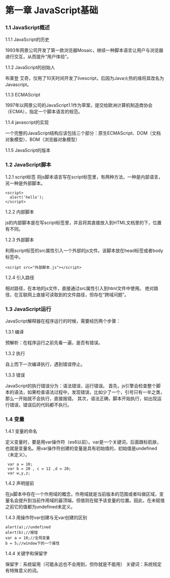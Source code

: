 # 第一章  JavaScript基础

### 1.1 JavaScript概述

1.1.1 JavaScript的历史

1993年网景公司开发了第一款浏览器Mosaic，继续一种脚本语言让用户与浏览器进行交互，从而提升“用户体验”。

1.1.2 JavaScript的创始人

布莱登 艾奇，仅用了10天时间开发了livescript，后因为Java火热的缘将其改名为Javascript。

1.1.3  ECMAScript

1997年以网景公司的JavaScript1.1作为草案，提交给欧洲计算机制造商协会（ECMA），指定一个脚本语言的规范。

1.1.4 javascript的实现

一个完整的JavaScript结构应该包括三个部分：原生ECMAScript、DOM（文档对象模型）、BOM（浏览器对象模型）

1.1.5 JavaScript的版本


### 1.2 JavaScript脚本

1.2.1 script标签
将js脚本语言写在script标签里，有两种方法，一种是内部语言，另一种是外部脚本。

    <script>
      alert('hello');
    </script>

1.2.2 内部脚本

js的内部脚本是在写script标签里，并且将其直接放入到HTML文档里的<!DOCTYPE html>下，位置有不同。

1.2.3 外部脚本

利用script标签的src属性引入一个外部的js文件。该脚本放在head标签或者body标签中。

    <script src="外部脚本.js"></script>

1.2.4 引入路径

相对路径，在本地的js文件，直接通过src属性引入到html文件中使用。
绝对路径，在互联网上直接可读取到的文件路径，但存在“跨域问题”。

### 1.3 JavaScript运行

JavaScript解释器在程序运行的时候，需要经历两个步骤：

1.3.1 编译

预解析：在程序运行之前先看一遍，是否有错误。

1.3.2 执行

自上而下一次编译执行，遇到错误停止。

1.3.3 错误

JavaScript的执行错误分为：语法错误，运行错误。
首先，js引擎会检查整个脚本的语法，如果检查语法过程中，发现错误，比如少了一个，引号只有一半之类，那么一开始就不会执行，直接报错。
其次，语法正确，脚本开始执行，如出现运行错误，错误后的代码都不执行。

### 1.4 变量 

1.4.1 变量的命名

定义变量时，要是用var操作符（es6以前）。var是一个关键词，后面跟标肌肤，也就是变量名。用var操作符创建的变量是具有初始值的，初始值是undefined（未定义）。

     var a = 10;
     var b = 20 , c = 12 ,d = 20;
     var w,y,z;

1.4.2 声明提前
  
在js脚本中存在一个作用域的概念，作用域就是当前版本的范围或者叫做区域，变量名会提升到当前作用域的最顶端，但值则在赋予该变量的位置。因此，在未赋值之前它的值都为undefined未定义。

1.4.3 用操作符var创建与无var创建的区别

    alert(a);//undefined
    alert(b);//报错
    var a = 10;//全局变量
    b = 5;//window下的一个属性

1.4.4 关键字和保留字

保留字：系统留用（可能永远也不会用到，但你就是不能用）
关键词：系统规定有特殊意义的词。
     







